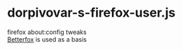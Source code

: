 # dorpivovar-s-firefox-user.js
firefox about:config tweaks\
[Betterfox](https://github.com/yokoffing/Betterfox) is used as a basis
